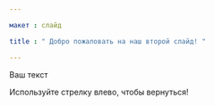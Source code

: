 ```yaml
---

макет : слайд

title : " Добро пожаловать на наш второй слайд! "

---
```


Ваш текст

Используйте стрелку влево, чтобы вернуться!
